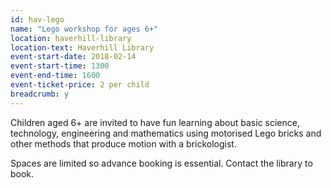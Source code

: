 ```yaml
---
id: hav-lego
name: "Lego workshop for ages 6+"
location: haverhill-library
location-text: Haverhill Library
event-start-date: 2018-02-14
event-start-time: 1300
event-end-time: 1600
event-ticket-price: 2 per child
breadcrumb: y
---
```


Children aged 6+ are invited to have fun learning about basic science, technology, engineering and mathematics using motorised Lego bricks and other methods that produce motion with a brickologist.

Spaces are limited so advance booking is essential. Contact the library to book.
